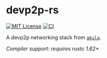 # devp2p-rs

<!-- [![Crates.io][crates-badge]][crates-url] -->
<!-- [![docs.rs](https://img.shields.io/docsrs/devp2p-rs)](https://docs.rs/devp2p-rs) -->
[![MIT License](https://img.shields.io/github/license/rjected/devp2p-rs-rs)](https://github.com/rjected/devp2p-rs/blob/main/LICENSE)
[![CI](https://github.com/rjected/devp2p-rs-rs/actions/workflows/ci.yml/badge.svg)](https://github.com/rjected/devp2p-rs/actions/workflows/ci.yml)

<!-- TODO: if ever on crates.io, uncomment this -->
<!-- [crates-badge]: https://img.shields.io/crates/v/TODO.svg -->
<!-- [crates-url]: https://crates.io/crates/TODO -->

A devp2p networking stack from [`akula`](https://github.com/akula-bft/akula).

*Compiler support: requires rustc 1.62+*

